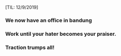 [TIL: 12/9/2019]

### We now have an office in bandung
### Work until your hater becomes your praiser.
### Traction trumps all!
